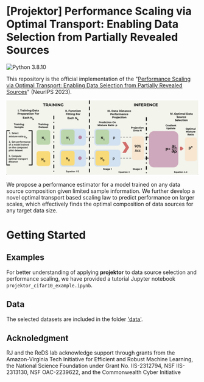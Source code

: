 # [Projektor] Performance Scaling via Optimal Transport: Enabling Data Selection from Partially Revealed Sources
![Python 3.8.10](https://img.shields.io/badge/python-3.8.10-DodgerBlue.svg?style=plastic)

This repository is the official implementation of the "[Performance Scaling via Optimal Transport: Enabling Data Selection from Partially Revealed Sources](https://arxiv.org/abs/2307.02460)" (NeurIPS 2023). 


![projektor](pipeline_projektor.png)


We propose a performance estimator for a model trained on any data source composition given limited sample information.
We further develop a novel optimal transport based scaling law to predict performance on larger scales, which effectively finds the optimal composition of data sources for
any target data size.





# Getting Started

                        
## Examples

For better understanding of applying **projektor** to data source selection and performance scaling, we have provided a tutorial Jupyter notebook `projektor_cifar10_example.ipynb`.

## Data

The selected datasets are included in the folder ['data'](data).


## Acknoledgment

RJ and the ReDS lab acknowledge support through grants from the Amazon-Virginia Tech Initiative
for Efficient and Robust Machine Learning, the National Science Foundation under Grant No.
IIS-2312794, NSF IIS-2313130, NSF OAC-2239622, and the Commonwealth Cyber Initiative

